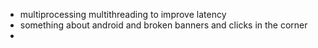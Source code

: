 - multiprocessing multithreading to improve latency
- something about android and broken banners and clicks in the corner
- 